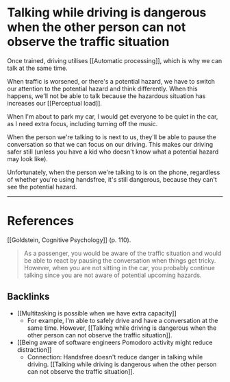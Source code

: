 # Talking while driving is dangerous when the other person can not observe the traffic situation
Once trained, driving utilises [[Automatic processing]], which is why we can talk at the same time.

When traffic is worsened, or there's a potential hazard, we have to switch our attention to the potential hazard and think differently. When this happens, we'll not be able to talk because the hazardous situation has increases our [[Perceptual load]].

When I'm about to park my car, I would get everyone to be quiet in the car, as I need extra focus, including turning off the music.

When the person we're talking to is next to us, they'll be able to pause the conversation so that we can focus on our driving. This makes our driving safer still (unless you have a kid who doesn't know what a potential hazard may look like). 

Unfortunately, when the person we're talking to is on the phone, regardless of whether you're using handsfree, it's still dangerous, because they can't see the potential hazard.

---
# References
[[Goldstein, Cognitive Psychology]] (p. 110).
> As a passenger, you would be aware of the traffic situation and would be able to react by pausing the conversation when things get tricky. However, when you are not sitting in the car, you probably continue talking since you are not aware of potential upcoming hazards.

## Backlinks
* [[Multitasking is possible when we have extra capacity]]
	* For example, I'm able to safely drive and have a conversation at the same time. However, [[Talking while driving is dangerous when the other person can not observe the traffic situation]].
* [[Being aware of software engineers Pomodoro activity might reduce distraction]]
	* Connection: Handsfree doesn't reduce danger in talking while driving. [[Talking while driving is dangerous when the other person can not observe the traffic situation]].

<!-- #evergreen -->

<!-- {BearID:77D9A013-696D-4F82-B340-A6026405FB6F-652-000001CD3612560D} -->
